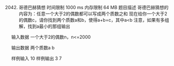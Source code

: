 2042. 哥德巴赫猜想
时间限制 1000 ms
内存限制 64 MB
题目描述
哥德巴赫猜想的内容为：任意一个大于2的偶数都可以写成两个质数之和
现在给你一个大于2的偶数c，请你找到两个质数a和b，使得a+b=c，其中a<b
注意，如果有多组解，找到a最小的那组输出

输入数据
一个大于2的偶数n，n<=2000

输出数据
两个质数a b

样例输入
10
样例输出
3 7
